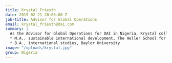 ```yaml
---
title: Krystal Friesth
date: 2019-02-21 20:03:00 Z
job-title: Advisor for Global Operations
email: krystal_friesth@dai.com
summary: |
  As the Advisor for Global Operations for DAI in Nigeria, Krystal collaborates with key stakeholders and DAI leadership to design, evaluate, and adapt operating systems and processes to maximize their effectiveness and generate efficiencies across all aspects of organizational management. In the course of her 15-year career, Krystal has worked in regional and project-level roles in the industry, developing the skills of individuals and organizations to achieve optimum performance. At DAI, she has overseen contractual and financial compliance for a $500 million project portfolio covering more than a dozen African countries.
  * M.A., sustainable international development, The Heller School for Social Policy and Management, Brandeis University
  * B.A., international studies, Baylor University
image: "/uploads/krystal.jpg"
group: Nigeria
---
```


